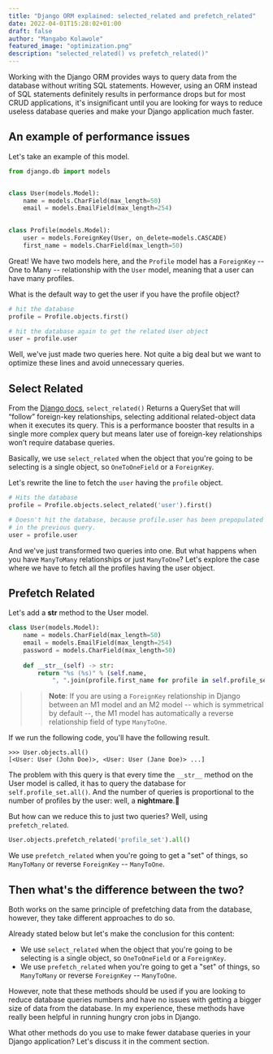```yaml
---
title: "Django ORM explained: selected_related and prefetch_related"
date: 2022-04-01T15:28:02+01:00
draft: false
author: "Mangabo Kolawole"
featured_image: "optimization.png"
description: "selected_related() vs prefetch_related()"
---
```


Working with the Django ORM provides ways to query data from the database without writing SQL statements. However, using an ORM instead of SQL statements definitely results in performance drops but for most CRUD applications, it's insignificant until you are looking for ways to reduce useless database queries and make your Django application much faster.

## An example of performance issues

Let's take an example of this model.

```python
from django.db import models


class User(models.Model):
    name = models.CharField(max_length=50)
    email = models.EmailField(max_length=254)

    
class Profile(models.Model):
    user = models.ForeignKey(User, on_delete=models.CASCADE)
    first_name = models.CharField(max_length=50)
```

Great! We have two models here, and the `Profile` model has a `ForeignKey` -- One to Many -- relationship with the `User` model, meaning that a user can have many profiles. 

What is the default way to get the user if you have the profile object?

```python
# hit the database
profile = Profile.objects.first()

# hit the database again to get the related User object
user = profile.user
```
Well, we've just made two queries here. Not quite a big deal but we want to optimize these lines and avoid unnecessary queries. 

## Select Related

From the [Django docs](https://docs.djangoproject.com/en/4.0/ref/models/querysets/#select-related), `select_related()` Returns a QuerySet that will “follow” foreign-key relationships, selecting additional related-object data when it executes its query. This is a performance booster that results in a single more complex query but means later use of foreign-key relationships won’t require database queries.

Basically, we use `select_related` when the object that you're going to be selecting is a single object, so `OneToOneField` or a `ForeignKey`. 

Let's rewrite the line to fetch the `user` having the `profile` object.
```python
# Hits the database
profile = Profile.objects.select_related('user').first()

# Doesn't hit the database, because profile.user has been prepopulated
# in the previous query.
user = profile.user
```
And we've just transformed two queries into one. But what happens when you have `ManyToMany` relationships or just `ManyToOne`? 
Let's explore the case where we have to fetch all the profiles having the user object.

## Prefetch Related
Let's add a __str__ method to the User model. 
```python
class User(models.Model):
    name = models.CharField(max_length=50)
    email = models.EmailField(max_length=254)
    password = models.CharField(max_length=50)
    
    def __str__(self) -> str:
        return "%s (%s)" % (self.name,
            ", ".join(profile.first_name for profile in self.profile_set.all()))
```

>> **Note**: If you are using a `ForeignKey` relationship in Django between an M1 model and an M2 model -- which is symmetrical by default --, the  M1 model has automatically a reverse relationship field of type `ManyToOne`. 

If we run the following code, you'll have the following result. 

```
>>> User.objects.all()
[<User: User (John Doe)>, <User: User (Jane Doe)> ...]
```
The problem with this query is that every time the `__str__` method on the User model is called, it has to query the database for `self.profile_set.all()`. 
And the number of queries is proportional to the number of profiles by the user: well, a **nightmare**.🥶

But how can we reduce this to just two queries? Well, using `prefetch_related`.

```python
User.objects.prefetch_related('profile_set').all()
```
We use `prefetch_related` when you're going to get a "set" of things, so `ManyToMany` or reverse `ForeignKey` -- `ManyToOne`.

## Then what's the difference between the two? 
Both works on the same principle of prefetching data from the database, however, they take different approaches to do so. 

Already stated below but let's make the conclusion for this content: 
- We use `select_related` when the object that you're going to be selecting is a single object, so `OneToOneField` or a `ForeignKey`. 
- We use `prefetch_related` when you're going to get a "set" of things, so `ManyToMany` or reverse `ForeignKey` -- `ManyToOne`.

However, note that these methods should be used if you are looking to reduce database queries numbers and have no issues with getting a bigger size of data from the database. 
In my experience, these methods have really been helpful in running hungry cron jobs in Django.

What other methods do you use to make fewer database queries in your Django application? Let's discuss it in the comment section.
